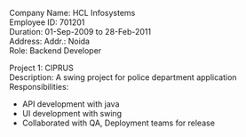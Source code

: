 


Company Name: HCL Infosystems  
Employee ID: 701201    
Duration: 01-Sep-2009 to 28-Feb-2011  
Address: Addr.: Noida  
Role: Backend Developer

Project 1: CIPRUS  
Description: A swing project for police department application 
Responsibilities:
- API development with java
- UI development with swing
- Collaborated with QA, Deployment teams for release
